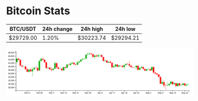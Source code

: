 # Bitcoin Stats

BTC/USDT|24h change|24h high|24h low|
|---|---|---|---|
|$29729.00|1.20%|$30223.74|$29294.21|

<img src="./chart.svg">
